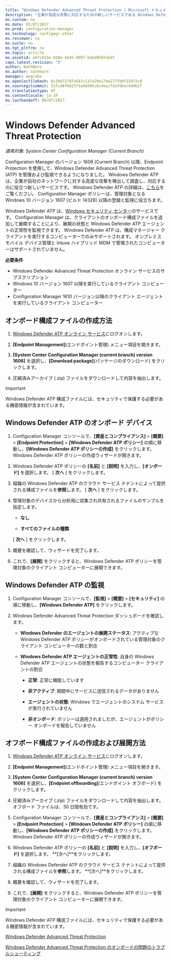 ```yaml
---
title: "Windows Defender Advanced Threat Protection | Microsoft ドキュメント"
description: "企業が高度な攻撃に対応するための新しいサービスである Windows Defender Advanced Threat Protection を管理および監視する方法について説明します。"
ms.custom: na
ms.date: 03/07/2017
ms.prod: configuration-manager
ms.technology: configmgr-other
ms.reviewer: na
ms.suite: na
ms.tgt_pltfrm: na
ms.topic: article
ms.assetid: a5fc033e-828e-4e45-9097-bbbd0697ebdf
caps.latest.revision: "5"
author: NathBarn
ms.author: nathbarn
manager: angrobe
ms.openlocfilehash: 6c3b67278fa587c137a29e174e277fb0f15872c8
ms.sourcegitcommit: 51fc48fb023f1e8d995c6c4eacfda7dbec4d0b2f
ms.translationtype: HT
ms.contentlocale: ja-JP
ms.lasthandoff: 08/07/2017
---
```

# <a name="windows-defender-advanced-threat-protection"></a>Windows Defender Advanced Threat Protection

*適用対象: System Center Configuration Manager (Current Branch)*

Configuration Manager のバージョン 1606 (Current Branch) 以降、Endpoint Protection を使用して、Windows Defender Advanced Threat Protection (ATP) を管理および監視できるようになりました。 Windows Defender ATP は、企業が自社のネットワークに対する高度な攻撃を検出して調査し、対応するのに役立つ新しいサービスです。  Windows Defender ATP の詳細は、[こちら](http://aka.ms/technet-wdatp)をご覧ください。 Configuration Manager ポリシーは、管理対象となる Windows 10 バージョン 1607 (ビルド 14328) 以降の登録と監視に役立ちます。

Windows Defender ATP は、[Windows セキュリティ センター](https://securitycenter.windows.com)のサービスです。 Configuration Manager は、クライアントのオンボード構成ファイルを追加して展開することにより、展開の状態と Windows Defender ATP エージェントの正常性を監視できます。 Windows Defender ATP は、構成マネージャー クライアントを実行するコンピューターでのみサポートされます。 オンプレミス モバイル デバイス管理と Intune ハイブリッド MDM で管理されたコンピューターはサポートされていません。

 **必要条件**  

-   Windows Defender Advanced Threat Protection オンライン サービスのサブスクリプション  
-   Windows 10 バージョン 1607 以降を実行しているクライアント コンピューター  
-   Configuration Manager 1610 バージョン以降のクライアント エージェントを実行しているクライアント コンピューター

## <a name="how-to-create-an-onboarding-configuration-file"></a>オンボード構成ファイルの作成方法  

 1.  [Windows Defender ATP オンライン サービス](https://securitycenter.windows.com/)にログオンします。   

 2.  **[Endpoint Management]**(エンドポイント管理) メニュー項目を開きます。  

 3.  **[System Center Configuration Manager (current branch) version 1606]** を選択し、**[Download package]**(パッケージのダウンロード) をクリックします。  

 4.  圧縮済みアーカイブ (.zip) ファイルをダウンロードして内容を抽出します。

> [!IMPORTANT]
> Windows Defender ATP 構成ファイルには、セキュリティで保護する必要がある機密情報が含まれています。

## <a name="onboard-devices-for-windows-defender-atp"></a>Windows Defender ATP のオンボード デバイス  

1.  Configuration Manager コンソールで、**[資産とコンプライアンス]** > **[概要]** > **[Endpoint Protection]** > **[Windows Defender ATP ポリシー]** の順に移動し、**[Windows Defender ATP ポリシーの作成]** をクリックします。 Windows Defender ATP ポリシーの作成ウィザードが開きます。  

2.  Windows Defender ATP ポリシーの **[名前]** と **[説明]** を入力し、**[オンボード]** を選択します。 [ **次へ** ] をクリックします。  

3.  組織の Windows Defender ATP のクラウド サービス テナントによって提供される構成ファイルを**参照**します。 [ **次へ** ] をクリックします。  

4.  管理対象のデバイスから分析用に収集され共有されるファイルのサンプルを指定します。  

    -   **なし**   

    -   **すべてのファイルの種類**  

     [ **次へ** ] をクリックします。  

5.  概要を確認して、ウィザードを完了します。  

6.  これで、**[展開]** をクリックすると、Windows Defender ATP ポリシーを管理対象のクライアント コンピューターに展開できます。  

## <a name="monitor-windows-defender-atp"></a>Windows Defender ATP の監視  

1.  Configuration Manager コンソールで、**[監視]** > **[概要]** > **[セキュリティ]** の順に移動し、**[Windows Defender ATP]** をクリックします。  

2.  Windows Defender Advanced Threat Protection ダッシュボードを確認します。  

    -   **Windows Defender のエージェントの展開ステータス**: アクティブな Windows Defender ATP ポリシーがオンボードされている管理対象のクライアント コンピューターの数と割合  

    -   **Windows Defender ATP エージェントの正常性**: 自身の Windows Defender ATP エージェントの状態を報告するコンピューター クライアントの割合  

        -   **正常**: 正常に機能しています  

        -   **非アクティブ**: 期間中にサービスに送信されるデータがありません  

        -   **エージェントの状態**: Windows でエージェントのシステム サービスが実行されていません  

        -   **非オンボード**: ポリシーは適用されましたが、エージェントがポリシー オンボードを報告していません  


## <a name="how-to-create-and-deploy-an-offboarding-configuration-file"></a>オフボード構成ファイルの作成および展開方法  

1.  [Windows Defender ATP オンライン サービス](https://securitycenter.windows.com/)にログオンします。   

2.  **[Endpoint Management]**(エンドポイント管理) メニュー項目を開きます。  

3.  **[System Center Configuration Manager (current branch) version 1606]** を選択し、**[Endpoint offboarding]**(エンドポイント オフボード) をクリックします。  

4.  圧縮済みアーカイブ (.zip) ファイルをダウンロードして内容を抽出します。 オフボード ファイルは、30 日間有効です。

5.  Configuration Manager コンソールで、**[資産とコンプライアンス]** > **[概要]** > **[Endpoint Protection]** > **[Windows Defender ATP ポリシー]** の順に移動し、**[Windows Defender ATP ポリシーの作成]** をクリックします。 Windows Defender ATP ポリシーの作成ウィザードが開きます。  

6.  Windows Defender ATP ポリシーの **[名前]** と **[説明]** を入力し、**[オフボード]** を選択します。 **[次へ]**をクリックします。  

7.  組織の Windows Defender ATP のクラウド サービス テナントによって提供される構成ファイルを**参照**します。 **[次へ]**をクリックします。  

8.  概要を確認して、ウィザードを完了します。  

9.  これで、**[展開]** をクリックすると、Windows Defender ATP ポリシーを管理対象のクライアント コンピューターに展開できます。  

> [!IMPORTANT]
> Windows Defender ATP 構成ファイルには、セキュリティで保護する必要がある機密情報が含まれています。

[Windows Defender Advanced Threat Protection](https://technet.microsoft.com/itpro/windows/keep-secure/windows-defender-advanced-threat-protection)

[Windows Defender Advanced Threat Protection のオンボードの問題のトラブルシューティング](https://technet.microsoft.com/itpro/windows/keep-secure/troubleshoot-onboarding-windows-defender-advanced-threat-protection)
